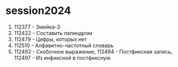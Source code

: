 # session2024

1. 112377 - Змейка-3
2. 112422 - Составить палиндром
3. 112479 - Цифры, которых нет
4. 112510 - Алфавитно-частотный словарь
5. 112492 - Скобочное выражение, 112494 - Постфиксная запись, 112497 - Из инфиксной в постфиксную
